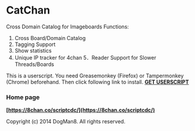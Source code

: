 CatChan
=======

Cross Domain Catalog for Imageboards
Functions:
1. Cross Board/Domain Catalog
2. Tagging Support
3. Show statistics
4. Unique IP tracker for 4chan
5．Reader Support for Slower Threads/Boards
>
This is a userscript. You need Greasemonkey (Firefox) or Tampermonkey (Chrome) beforehand.
Then click following link to install.
**[GET USERSCRIPT](https://raw.github.com/Dogman8/CatChan/master/CatChan.user.js)**

### Home page

>
**[https://8chan.co/scriptcdc/](https://8chan.co/scriptcdc/)**

Copyright (c) 2014 DogMan8. All rights reserved.
